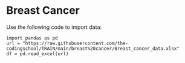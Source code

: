 # Breast Cancer

Use the following code to import data:

```
import pandas as pd
url = "https://raw.githubusercontent.com/the-codingschool/TRAIN/main/breast%20cancer/Breast_cancer_data.xlsx"
df = pd.read_excel(url)
```
